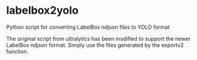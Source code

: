 # labelbox2yolo
Python script for converting LabelBox ndjson files to YOLO format

The original script from ultralytics has been modified to support the newer LabelBox ndjson format. 
Simply use the files generated by the exportv2 function.

